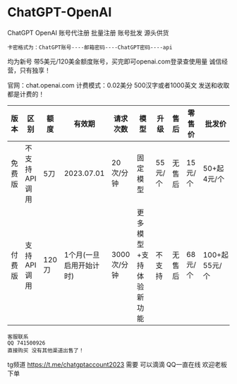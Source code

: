 # ChatGPT-OpenAI
ChatGPT OpenAI 账号代注册 批量注册 账号批发 源头供货
```
卡密格式为：ChatGPT账号----邮箱密码----ChatGPT密码----api 
```
均为新号 带5美元/120美金额度账号，买完即可openai.com登录查使用量 诚信经营，只有独享！

官网：chat.openai.com
计费模式：0.02美分 500汉字或者1000英文 发送和收取都是计费的！

| 版本 | 区别 | 额度 | 有效期 | 请求次数 | 模型 | 升级 | 售后 | 零售价 | 批发价 |
| --- | --- | --- | --- | --- | --- | --- | --- | --- | --- |
| 免费版 | 不支持API调用 | 5刀 | 2023.07.01 | 20次/分钟 | 固定模型 | 55元/个 | 无售后 | 15元/个 | 50+起 4元/个 |
| 付费版 | 支持API调用 | 120刀 | 1个月(一旦启用开始计时) | 3000次/分钟 | 更多模型+支持体验新功能 | 不支持 | 无售后 | 68元/个 | 100+起 55元/个 |



```
客服联系
QQ 741500926
直接购买 没有其他渠道出售了！
```

tg频道 https://t.me/chatgptaccount2023
需要 可以滴滴 QQ一直在线 欢迎老板下单



